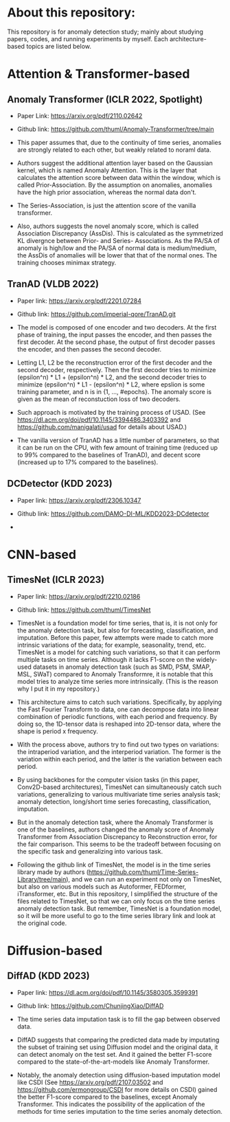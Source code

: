 # About this repository:

This repository is for anomaly detection study; mainly about studying papers, codes, and running experiments by myself. Each architecture-based topics are listed below.

# Attention & Transformer-based

## Anomaly Transformer (ICLR 2022, Spotlight)
- Paper Link: https://arxiv.org/pdf/2110.02642

- Github link: https://github.com/thuml/Anomaly-Transformer/tree/main

- This paper assumes that, due to the continuity of time series, anomalies are strongly related to each other, but weakly related to noraml data.

- Authors suggest the additional attention layer based on the Gaussian kernel, which is named Anomaly Attention. This is the layer that calculates the attention score between data within the window, which is called Prior-Association. By the assumption on anomalies, anomalies have the high prior association, whereas the normal data don't.

- The Series-Association, is just the attention score of the vanilla transformer.

- Also, authors suggests the novel anomaly score, which is called Association Discrepancy (AssDis). This is calculated as the symmetrized KL divergnce between Prior- and Series- Associations. As the PA/SA of anomaly is high/low and the PA/SA of normal data is medium/medium, the AssDis of anomalies will be lower that that of the normal ones. The training chooses minimax strategy.


## TranAD (VLDB 2022)
- Paper link: https://arxiv.org/pdf/2201.07284

- Github link: https://github.com/imperial-qore/TranAD.git

- The model is composed of one encoder and two decoders. At the first phase of training, the input passes the encoder, and then passes the first decoder. At the second phase, the output of first decoder passes the encoder, and then passes the second decoder.

- Letting L1, L2 be the reconstruction error of the first decoder and the second decoder, respectively. Then the first decoder tries to minimize (epsilon^n) * L1 + (epsilon^n) * L2, and the second decoder tries to minimize (epsilon^n) * L1 - (epsilon^n) * L2, where epslion is some training parameter, and n is in {1, ..., #epochs}. The anomaly score is given as the mean of reconstuction loss of two decoders.

- Such approach is motivated by the training process of USAD. (See https://dl.acm.org/doi/pdf/10.1145/3394486.3403392 and https://github.com/manigalati/usad for details about USAD.)

- The vanilla version of TranAD has a little number of parameters, so that it can be run on the CPU, with few amount of training time (reduced up to 99% compared to the baselines of TranAD), and decent score (increased up to 17% compared to the baselines).


## DCDetector (KDD 2023)
- Paper link: https://arxiv.org/pdf/2306.10347

- Github link: https://github.com/DAMO-DI-ML/KDD2023-DCdetector

- 



# CNN-based

## TimesNet (ICLR 2023)
- Paper link: https://arxiv.org/pdf/2210.02186

- Github link: https://github.com/thuml/TimesNet

- TimesNet is a foundation model for time series, that is, it is not only for the anomaly detection task, but also for forecasting, classification, and imputation. Before this paper, few attempts were made to catch more intrinsic variations of the data; for example, seasonality, trend, etc. TimesNet is a model for catching such variations, so that it can perform multiple tasks on time series. Although it lacks F1-score on the widely-used datasets in anomaly detection task (such as SMD, PSM, SMAP, MSL, SWaT) compared to Anomaly Transformre, it is notable that this model tries to analyze time series more intrinsically. (This is the reason why I put it in my repository.)

- This architecture aims to catch such variations. Specifically, by applying the Fast Fourier Transform to data, one can decompose data into linear combination of periodic functions, with each period and frequency. By doing so, the 1D-tensor data is reshaped into 2D-tensor data, where the shape is period x frequency.

- With the process above, authors try to find out two types on variations: the intraperiod variation, and the interperiod variation. The former is the variation within each period, and the latter is the variation between each period.

- By using backbones for the computer vision tasks (in this paper, Conv2D-based architectures), TimesNet can simultaneously catch such variations, generalizing to various multivariate time series analysis task; anomaly detection, long/short time series forecasting, classification, imputation.

- But in the anomaly detection task, where the Anomaly Transformer is one of the baselines, authors changed the anomaly score of Anomaly Transformer from Association Discrepancy to Reconstruction error, for the fair comparison. This seems to be the tradeoff between focusing on the specific task and generalizing into various task.

- Following the github link of TimesNet, the model is in the time series library made by authors (https://github.com/thuml/Time-Series-Library/tree/main), and we can run an experiment not only on TimesNet, but also on various models such as Autoformer, FEDformer, iTransformer, etc. But in this repository, I simplified the structure of the files related to TimesNet, so that we can only focus on the time series anomaly detection task. But remember, TimesNet is a foundation model, so it will be more useful to go to the time series library link and look at the original code.


# Diffusion-based

## DiffAD (KDD 2023)
- Paper link: https://dl.acm.org/doi/pdf/10.1145/3580305.3599391

- Github link: https://github.com/ChunjingXiao/DiffAD

- The time series data imputation task is to fill the gap between observed data.

- DiffAD suggests that comparing the predicted data made by imputating the subset of training set using Diffusion model and the original data, it can detect anomaly on the test set. And it gained the better F1-score compared to the state-of-the-art-models like Anomaly Transformer.

- Notably, the anomaly detection using diffusion-based imputation model like CSDI (See https://arxiv.org/pdf/2107.03502 and https://github.com/ermongroup/CSDI for more details on CSDI) gained the better F1-score compared to the baselines, except Anomaly Transformer. This indicates the possibility of the application of the methods for time series imputation to the time series anomaly detection.
